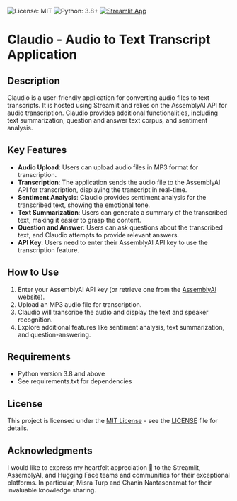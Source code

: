 ![License: MIT](https://img.shields.io/badge/License-MIT-yellow.svg)
![Python: 3.8+](https://img.shields.io/badge/Python-3.8+-blue.svg)
[![Streamlit App](https://static.streamlit.io/badges/streamlit_badge_black_white.svg)](https://claudio-app.streamlit.app/)
# Claudio - Audio to Text Transcript Application

## Description
Claudio is a user-friendly application for converting audio files to text transcripts. It is hosted using Streamlit and relies on the AssemblyAI API for audio transcription. Claudio provides additional functionalities, including text summarization, question and answer text corpus, and sentiment analysis.

## Key Features

- **Audio Upload**: Users can upload audio files in MP3 format for transcription.
- **Transcription**: The application sends the audio file to the AssemblyAI API for transcription, displaying the transcript in real-time.
- **Sentiment Analysis**: Claudio provides sentiment analysis for the transcribed text, showing the emotional tone.
- **Text Summarization**: Users can generate a summary of the transcribed text, making it easier to grasp the content.
- **Question and Answer**: Users can ask questions about the transcribed text, and Claudio attempts to provide relevant answers.
- **API Key**: Users need to enter their AssemblyAI API key to use the transcription feature.

## How to Use

1. Enter your AssemblyAI API key (or retrieve one from the [AssemblyAI website](https://www.assemblyai.com/)).
2. Upload an MP3 audio file for transcription.
3. Claudio will transcribe the audio and display the text and speaker recognition.
4. Explore additional features like sentiment analysis, text summarization, and question-answering.

 ## Requirements
- Python version 3.8 and above
- See requirements.txt for dependencies

## License
This project is licensed under the [MIT License](https://github.com/tonyhollaar/claudio/blob/main/LICENSE) - see the [LICENSE](https://github.com/tonyhollaar/claudio/blob/main/LICENSE) file for details.

## Acknowledgments
I would like to express my heartfelt appreciation 👏 to the Streamlit, AssemblyAI, and Hugging Face teams and communities for their exceptional platforms. In particular, Misra Turp and Chanin Nantasenamat for their invaluable knowledge sharing.
 